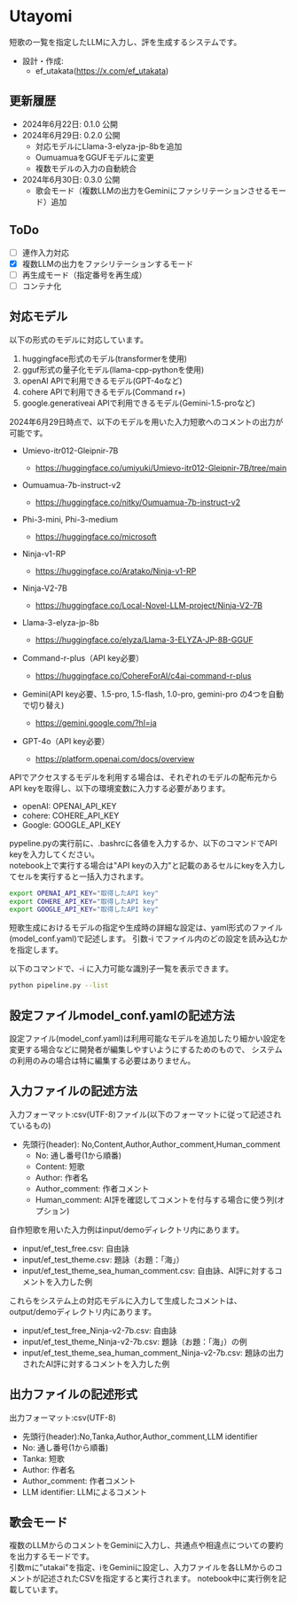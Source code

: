 # Utayomi
短歌の一覧を指定したLLMに入力し、評を生成するシステムです。  
* 設計・作成:
    * ef_utakata(https://x.com/ef_utakata)

## 更新履歴
* 2024年6月22日: 0.1.0 公開
* 2024年6月29日: 0.2.0 公開
    * 対応モデルにLlama-3-elyza-jp-8bを追加
    * OumuamuaをGGUFモデルに変更
    * 複数モデルの入力の自動統合
* 2024年6月30日: 0.3.0 公開
    * 歌会モード（複数LLMの出力をGeminiにファシリテーションさせるモード）追加

## ToDo
- [ ] 連作入力対応
- [x] 複数LLMの出力をファシリテーションするモード
- [ ] 再生成モード（指定番号を再生成）
- [ ] コンテナ化

## 対応モデル
以下の形式のモデルに対応しています。
1. huggingface形式のモデル(transformerを使用)
2. gguf形式の量子化モデル(llama-cpp-pythonを使用)
3. openAI APIで利用できるモデル(GPT-4oなど)
4. cohere APIで利用できるモデル(Command r+)
5. google.generativeai APIで利用できるモデル(Gemini-1.5-proなど)

2024年6月29日時点で、以下のモデルを用いた入力短歌へのコメントの出力が可能です。

* Umievo-itr012-Gleipnir-7B
    * https://huggingface.co/umiyuki/Umievo-itr012-Gleipnir-7B/tree/main

* Oumuamua-7b-instruct-v2
    * https://huggingface.co/nitky/Oumuamua-7b-instruct-v2

* Phi-3-mini, Phi-3-medium
    * https://huggingface.co/microsoft

* Ninja-v1-RP  
    * https://huggingface.co/Aratako/Ninja-v1-RP

* Ninja-V2-7B  
    * https://huggingface.co/Local-Novel-LLM-project/Ninja-V2-7B

* Llama-3-elyza-jp-8b
    * https://huggingface.co/elyza/Llama-3-ELYZA-JP-8B-GGUF

* Command-r-plus（API key必要）  
    * https://huggingface.co/CohereForAI/c4ai-command-r-plus

* Gemini(API key必要、1.5-pro, 1.5-flash, 1.0-pro, gemini-pro の4つを自動で切り替え)  
    * https://gemini.google.com/?hl=ja

* GPT-4o（API key必要）  
    * https://platform.openai.com/docs/overview

APIでアクセスするモデルを利用する場合は、それぞれのモデルの配布元からAPI keyを取得し、以下の環境変数に入力する必要があります。
* openAI: OPENAI_API_KEY
* cohere: COHERE_API_KEY
* Google: GOOGLE_API_KEY

pypeline.pyの実行前に、.bashrcに各値を入力するか、以下のコマンドでAPI keyを入力してください。  
notebook上で実行する場合は"API keyの入力"と記載のあるセルにkeyを入力してセルを実行すると一括入力されます。

```bash
export OPENAI_API_KEY="取得したAPI key"
export COHERE_API_KEY="取得したAPI key"
export GOOGLE_API_KEY="取得したAPI key"
```

短歌生成におけるモデルの指定や生成時の詳細な設定は、yaml形式のファイル(model_conf.yaml)で記述します。
引数-i でファイル内のどの設定を読み込むかを指定します。

以下のコマンドで、-i に入力可能な識別子一覧を表示できます。

```bash
python pipeline.py --list 
```

## 設定ファイルmodel_conf.yamlの記述方法
設定ファイル(model_conf.yaml)は利用可能なモデルを追加したり細かい設定を変更する場合などに開発者が編集しやすいようにするためのもので、
システムの利用のみの場合は特に編集する必要はありません。

## 入力ファイルの記述方法
入力フォーマット:csv(UTF-8)ファイル(以下のフォーマットに従って記述されているもの)
* 先頭行(header): No,Content,Author,Author_comment,Human_comment
    * No: 通し番号(1から順番)
    * Content: 短歌
    * Author: 作者名
    * Author_comment: 作者コメント
    * Human_comment: AI評を確認してコメントを付与する場合に使う列(オプション)

自作短歌を用いた入力例はinput/demoディレクトリ内にあります。

* input/ef_test_free.csv: 自由詠
* input/ef_test_theme.csv: 題詠（お題：「海」）
* input/ef_test_theme_sea_human_comment.csv: 自由詠、AI評に対するコメントを入力した例

これらをシステム上の対応モデルに入力して生成したコメントは、output/demoディレクトリ内にあります。

* input/ef_test_free_Ninja-v2-7b.csv: 自由詠
* input/ef_test_theme_Ninja-v2-7b.csv: 題詠（お題：「海」）の例
* input/ef_test_theme_sea_human_comment_Ninja-v2-7b.csv: 題詠の出力されたAI評に対するコメントを入力した例

## 出力ファイルの記述形式
出力フォーマット:csv(UTF-8)
* 先頭行(header):No,Tanka,Author,Author_comment,LLM identifier
* No: 通し番号(1から順番)
* Tanka: 短歌
* Author: 作者名
* Author_comment: 作者コメント
* LLM identifier: LLMによるコメント

## 歌会モード
複数のLLMからのコメントをGeminiに入力し、共通点や相違点についての要約を出力するモードです。  
引数mに"utakai"を指定、iをGeminiに設定し、入力ファイルを各LLMからのコメントが記述されたCSVを指定すると実行されます。
notebook中に実行例を記載しています。  


